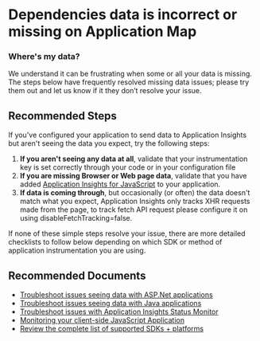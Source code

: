 <properties 
    pageTitle="Dependencies data is incorrect or missing"
    description="I am seeing incorrect data or dependencies data is missing"
    infoBubbleText="Here are some things to help with your browser dependencies data issues"
    service="microsoft.insights"
    resource="components"
    authors="telreach"
    ms.author="hectorh"
    selfHelpType="generic"
    articleId="appinsights-browser-exceptions-operations-data-missing"
    productPesIds="XXXXXX"
    supportTopicIds="XXXXXXXX"
    cloudEnvironments="public, Fairfax, usnat, ussec"
 	ownershipId="AzureMonitoring_ApplicationInsights"
/>
# Dependencies data is incorrect or missing on Application Map

### **Where's my data?**
We understand it can be frustrating when some or all your data is missing. The steps below have frequently resolved missing data issues; please try them out and let us know if it they don’t resolve your issue. 

## **Recommended Steps**

If you've configured your application to send data to Application Insights but aren't seeing the data you expect, try the following steps: 

1. **If you aren't seeing any data at all**, validate that your instrumentation key is set correctly through your code or in your configuration file 
2. **If you are missing Browser or Web page data**, validate that you have added  [Application Insights for JavaScript](https://docs.microsoft.com/azure/azure-monitor/app/javascript) to your application. 
3. **If data is coming through**, but occasionally (or often) the data doesn't match what you expect, Application Insights only tracks XHR requests made from the page, to track fetch API request please configure it on using disableFetchTracking=false.

If none of these simple steps resolve your issue, there are more detailed checklists to follow below depending on which SDK or method of application instrumentation you are using. 

## **Recommended Documents**

* [Troubleshoot issues seeing data with ASP.Net applications](https://docs.microsoft.com/azure/azure-monitor/app/asp-net-troubleshoot-no-data)
* [Troubleshoot issues seeing data with Java applications](https://docs.microsoft.com/azure/azure-monitor/app/java-troubleshoot)
* [Troubleshoot issues with Application Insights Status Monitor](https://docs.microsoft.com/azure/azure-monitor/app/monitor-performance-live-website-now#troubleshooting-runtime-configuration-of-application-insights)
* [Monitoring your client-side JavaScript Application](https://docs.microsoft.com/azure/azure-monitor/app/javascript)
* [Review the complete list of supported SDKs + platforms ](https://docs.microsoft.com/azure/azure-monitor/app/platforms)